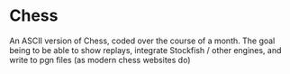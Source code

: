 # Chess

An ASCII version of Chess, coded over the course of a month. The goal being to be able to show replays, integrate Stockfish / other engines, and write to pgn files
(as modern chess websites do)

